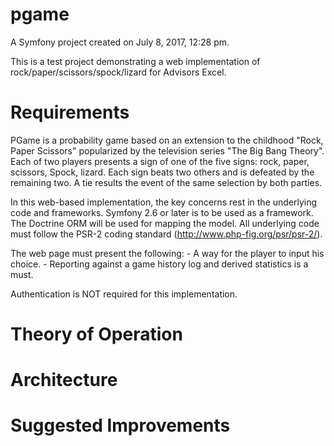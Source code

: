 pgame
=====

A Symfony project created on July 8, 2017, 12:28 pm.

This is a test project demonstrating a web implementation of rock/paper/scissors/spock/lizard for Advisors Excel.

Requirements
============

PGame is a probability game based on an extension to the childhood "Rock, Paper Scissors" popularized by the television series "The Big Bang Theory".  Each of two players presents a sign of one of the five signs: rock, paper, scissors, Spock, lizard.  Each sign beats two others and is defeated by the remaining two.  A tie results the event of the same selection by both parties.

In this web-based implementation, the key concerns rest in the underlying code and frameworks. Symfony 2.6 or later is to be used as a framework.  The Doctrine ORM will be used for mapping the model.  All underlying code must follow the PSR-2 coding standard (http://www.php-fig.org/psr/psr-2/).

The web page must present the following:
    - A way for the player to input his choice.
    - Reporting against a game history log and derived statistics is a must.

Authentication is NOT required for this implementation.


Theory of Operation
===================

Architecture
============

Suggested Improvements
======================


